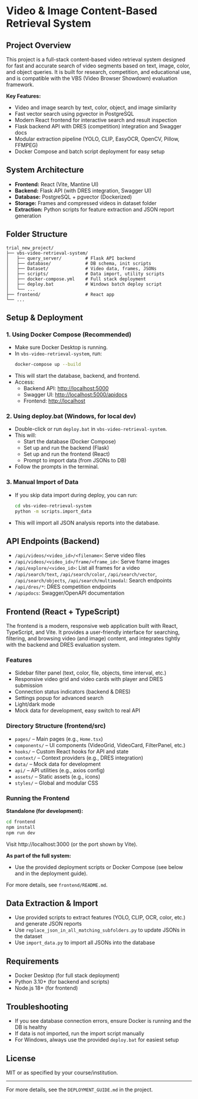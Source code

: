 # Video & Image Content-Based Retrieval System

## Project Overview
This project is a full-stack content-based video retrieval system designed for fast and accurate search of video segments based on text, image, color, and object queries. It is built for research, competition, and educational use, and is compatible with the VBS (Video Browser Showdown) evaluation framework.

**Key Features:**
- Video and image search by text, color, object, and image similarity
- Fast vector search using pgvector in PostgreSQL
- Modern React frontend for interactive search and result inspection
- Flask backend API with DRES (competition) integration and Swagger docs
- Modular extraction pipeline (YOLO, CLIP, EasyOCR, OpenCV, Pillow, FFMPEG)
- Docker Compose and batch script deployment for easy setup

## System Architecture
- **Frontend:** React (Vite, Mantine UI)
- **Backend:** Flask API (with DRES integration, Swagger UI)
- **Database:** PostgreSQL + pgvector (Dockerized)
- **Storage:** Frames and compressed videos in dataset folder
- **Extraction:** Python scripts for feature extraction and JSON report generation

## Folder Structure
```
trial_new_project/
├── vbs-video-retrieval-system/
│   ├── query_server/         # Flask API backend
│   ├── database/             # DB schema, init scripts
│   ├── Dataset/              # Video data, frames, JSONs
│   ├── scripts/              # Data import, utility scripts
│   ├── docker-compose.yml    # Full stack deployment
│   ├── deploy.bat            # Windows batch deploy script
│   └── ...
├── frontend/                 # React app
└── ...
```

## Setup & Deployment

### 1. **Using Docker Compose (Recommended)**
- Make sure Docker Desktop is running.
- In `vbs-video-retrieval-system`, run:
  ```sh
  docker-compose up --build
  ```
- This will start the database, backend, and frontend.
- Access:
  - Backend API: [http://localhost:5000](http://localhost:5000)
  - Swagger UI: [http://localhost:5000/apidocs](http://localhost:5000/apidocs)
  - Frontend: [http://localhost](http://localhost)

### 2. **Using deploy.bat (Windows, for local dev)**
- Double-click or run `deploy.bat` in `vbs-video-retrieval-system`.
- This will:
  - Start the database (Docker Compose)
  - Set up and run the backend (Flask)
  - Set up and run the frontend (React)
  - Prompt to import data (from JSONs to DB)
- Follow the prompts in the terminal.

### 3. **Manual Import of Data**
- If you skip data import during deploy, you can run:
  ```sh
  cd vbs-video-retrieval-system
  python -m scripts.import_data
  ```
- This will import all JSON analysis reports into the database.

## API Endpoints (Backend)
- `/api/videos/<video_id>/<filename>`: Serve video files
- `/api/videos/<video_id>/frame/<frame_id>`: Serve frame images
- `/api/explore/<video_id>`: List all frames for a video
- `/api/search/text`, `/api/search/color`, `/api/search/vector`, `/api/search/objects`, `/api/search/multimodal`: Search endpoints
- `/api/dres/*`: DRES competition endpoints
- `/apipdocs`: Swagger/OpenAPI documentation

## Frontend (React + TypeScript)

The frontend is a modern, responsive web application built with React, TypeScript, and Vite. It provides a user-friendly interface for searching, filtering, and browsing video (and image) content, and integrates tightly with the backend and DRES evaluation system.

### Features
- Sidebar filter panel (text, color, file, objects, time interval, etc.)
- Responsive video grid and video cards with player and DRES submission
- Connection status indicators (backend & DRES)
- Settings popup for advanced search
- Light/dark mode
- Mock data for development, easy switch to real API

### Directory Structure (frontend/src)
- `pages/` – Main pages (e.g., `Home.tsx`)
- `components/` – UI components (VideoGrid, VideoCard, FilterPanel, etc.)
- `hooks/` – Custom React hooks for API and state
- `context/` – Context providers (e.g., DRES integration)
- `data/` – Mock data for development
- `api/` – API utilities (e.g., axios config)
- `assets/` – Static assets (e.g., icons)
- `styles/` – Global and modular CSS

### Running the Frontend

**Standalone (for development):**
```sh
cd frontend
npm install
npm run dev
```
Visit http://localhost:3000 (or the port shown by Vite).

**As part of the full system:**
- Use the provided deployment scripts or Docker Compose (see below and in the deployment guide).

For more details, see `frontend/README.md`.

## Data Extraction & Import
- Use provided scripts to extract features (YOLO, CLIP, OCR, color, etc.) and generate JSON reports
- Use `replace_json_in_all_matching_subfolders.py` to update JSONs in the dataset
- Use `import_data.py` to import all JSONs into the database

## Requirements
- Docker Desktop (for full stack deployment)
- Python 3.10+ (for backend and scripts)
- Node.js 18+ (for frontend)

## Troubleshooting
- If you see database connection errors, ensure Docker is running and the DB is healthy
- If data is not imported, run the import script manually
- For Windows, always use the provided `deploy.bat` for easiest setup

## License
MIT or as specified by your course/institution.

---
For more details, see the `DEPLOYMENT_GUIDE.md` in the project. 